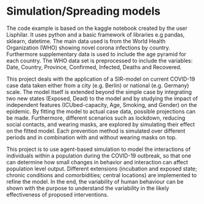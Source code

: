 # Simulation/Spreading models

The code example is based on the kaggle notebook created by the user Lisphilar. It uses python
and a basic framework of libraries e.g pandas, sklearn, datetime. The main data used is from the World Health Organization (WHO) showing novel corona infections by country. Furthermore
supplementary data is used to include the age pyramid for each country. The WHO data set
is preprocessed to include the variables: Date, Country, Province, Confirmed, Infected, Deaths
and Recovered.


This project deals with the application of a SIR-model on current COVID-19 case
data taken either from a city (e.g. Berlin) or national (e.g. Germany) scale. The model itself is
extended beyond the simple case by integrating two new states (Exposed, Dead) to the model and by
studying the impact of independent features (ICUbed-capacity, Age, Smoking, and Gender) on the
epidemic. By fitting the model to actual case data, possible projections can be made. Furthermore,
different scenarios such as lockdown, reducing social contacts, and wearing masks, are explored
by simulating their effect on the fitted model. Each prevention method is simulated over different
periods and in combination with and without wearing masks on top.

This project is to use agent-based simulation to model the interactions of individuals
within a population during the COVID-19 outbreak, so that one can determine how small changes
in behavior and interaction can affect population level output. Different extensions (incubation
and exposed state; chronic conditions and comorbidities; central locations) are implemented to
refine the model. In the end, the variability of human behaviour can be shown with the purpose to
understand the variability in the likely effectiveness of proposed interventions.
